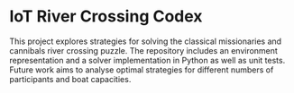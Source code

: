 # IoT River Crossing Codex

This project explores strategies for solving the classical missionaries and cannibals river crossing puzzle. The repository includes an environment representation and a solver implementation in Python as well as unit tests. Future work aims to analyse optimal strategies for different numbers of participants and boat capacities.
